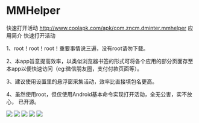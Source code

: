 # MMHelper
快速打开活动 http://www.coolapk.com/apk/com.zncm.dminter.mmhelper
应用简介
快速打开活动 

1、root！root！root！重要事情说三遍，没有root请勿下载。 

2、本app旨意提高效率，以类似浏览器书签的形式可将各个应用的部分页面存至本app以便快速访问（eg:微信朋友圈，支付付款页面等）。 

3、建议使用设置里的悬浮窗采集活动，效率比直接填包名更高。 

4、虽然使用root，但仅使用Android基本命令实现打开活动，全无公害，实不放心， 已开源。

![](https://github.com/Dminter/MMHelper/blob/master/docs/img/g1.png)
![](https://github.com/Dminter/MMHelper/blob/master/docs/img/g2.png)
![](https://github.com/Dminter/MMHelper/blob/master/docs/img/g3.png)
![](https://github.com/Dminter/MMHelper/blob/master/docs/img/g4.png)
![](https://github.com/Dminter/MMHelper/blob/master/docs/img/g5.png)
